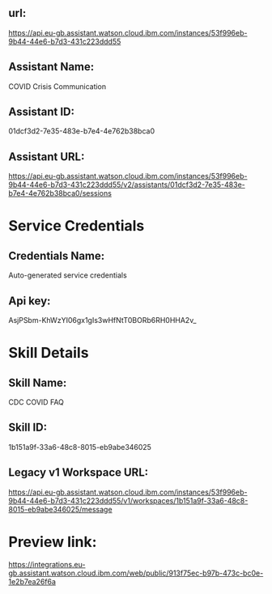 ## url: 
https://api.eu-gb.assistant.watson.cloud.ibm.com/instances/53f996eb-9b44-44e6-b7d3-431c223ddd55

## Assistant Name:
COVID Crisis Communication

## Assistant ID:
01dcf3d2-7e35-483e-b7e4-4e762b38bca0

## Assistant URL:
https://api.eu-gb.assistant.watson.cloud.ibm.com/instances/53f996eb-9b44-44e6-b7d3-431c223ddd55/v2/assistants/01dcf3d2-7e35-483e-b7e4-4e762b38bca0/sessions


# Service Credentials

## Credentials Name:
Auto-generated service credentials

## Api key: 
AsjPSbm-KhWzYI06gx1gIs3wHfNtT0BORb6RH0HHA2v_

# Skill Details
## Skill Name:
CDC COVID FAQ
## Skill ID:
1b151a9f-33a6-48c8-8015-eb9abe346025
## Legacy v1 Workspace URL:
https://api.eu-gb.assistant.watson.cloud.ibm.com/instances/53f996eb-9b44-44e6-b7d3-431c223ddd55/v1/workspaces/1b151a9f-33a6-48c8-8015-eb9abe346025/message
# Preview link:
https://integrations.eu-gb.assistant.watson.cloud.ibm.com/web/public/913f75ec-b97b-473c-bc0e-1e2b7ea26f6a
